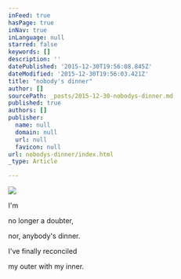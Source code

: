 ```yaml
---
inFeed: true
hasPage: true
inNav: true
inLanguage: null
starred: false
keywords: []
description: ''
datePublished: '2015-12-30T19:56:08.845Z'
dateModified: '2015-12-30T19:56:03.421Z'
title: "nobody's dinner"
author: []
sourcePath: _posts/2015-12-30-nobodys-dinner.md
published: true
authors: []
publisher:
  name: null
  domain: null
  url: null
  favicon: null
url: nobodys-dinner/index.html
_type: Article

---
```

![](https://the-grid-user-content.s3-us-west-2.amazonaws.com/ca80f8ce-f73b-400a-a6cd-5b824727fe86.jpg)

I'm 

no longer 
a doubter, 

nor,
anybody's dinner. 

I've finally reconciled 

my outer
with my inner.